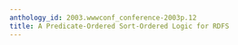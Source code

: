 ```yaml
---
anthology_id: 2003.wwwconf_conference-2003p.12
title: A Predicate-Ordered Sort-Ordered Logic for RDFS
---
```

